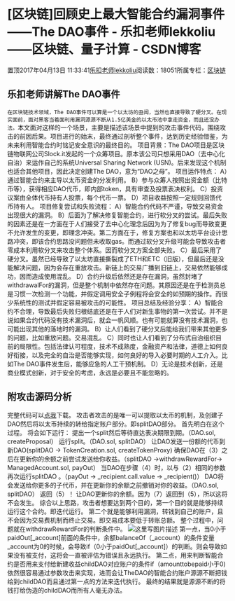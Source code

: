 
# [区块链]回顾史上最大智能合约漏洞事件——The DAO事件 - 乐扣老师lekkoliu——区块链、量子计算 - CSDN博客

置顶2017年04月13日 11:33:41[乐扣老师lekkoliu](https://me.csdn.net/lsttoy)阅读数：18051所属专栏：[区块链](https://blog.csdn.net/column/details/20660.html)



## 乐扣老师讲解The DAO事件
`在区块链技术领域，The DAO事件可以算是一个以太坊的丑闻，当然也直接导致了硬分叉。在现实面前，面对黑客当着面利用漏洞源源不断从1.5亿美金的以太币池中拿走资金，而且还没办法。`本文面对这样的一个场景，主要是描述该场景中提到的攻击事件代码，围绕攻击的前因后果。项目进行的始末，最终通过剖析整个事件，达到历史经验借鉴，为未来利用智能合约时铭记安全意识的最终目的。
项目背景：The DAO项目是区块链物联网公司Slock.it发起的一个众筹项目。原本该公司只想采用DAO（去中心化自治）来运作自己的系统Universal Sharing Network (USN)。后来发现这个机制也适合其他项目，因此决定创建The DAO，意为“DAO之母”。
项目运作特点：
A）通过智能合约来主导以太币资金的分发利用。
B）参与众筹人按照出资金额（比特币等），获得相应DAO代币，即内部token，具有审查及投票表决权利。
C）投资议案由全体代币持有人投票，每个代币一票。
D）项目收益按照一定规则回馈代币持有人。
项目修复尝试和失败流程：
A）智能合约代码不严谨，导致交易资金出现很大的漏洞。
B）后面为了解决修复智能合约，进行软分叉的尝试。最后失败的因素还是在一方面在于人们接受了去中心化理念后因为为了修复bug而导致变更不允许发生的变更，即理念冲突。第二方面在于，修复方案也和以太坊平台设计思路冲突，即该合约思路没问题但未收取gas。而通过软分叉升级可能会导致攻击者零成本利用软分叉来攻击整个体系。因而软分叉方案全部失败。
C）最后采用了硬分叉。虽然已经导致了以太坊直接撕裂成了ETH和ETC（旧版），但最后还是没能解决问题，因为会存在重放攻击。新链上的交易广播到旧链上，交易依然能够成功，因而造成使用混乱。
D）合约升级后依然还是存在漏洞，虽然封堵了withdrawalFor的漏洞，但是整个机制中依然存在问题。其原因还是在于检测员总是习惯一次检测一个功能，并假定调用安全子例程将会安全的如预期的操作。而很少系统性的测试并假定容易被攻击的可能性。
项目总结及经验分享：
A）智能合约不合理，导致最后失败归根结底还是在于人们对新生事物的第一次尝试。并不是说如果合约代码没有技术漏洞后，就会一帆风顺。也有可能就算没有技术漏洞，也可能出现其他的落地时的漏洞。
B）让人们看到了硬分叉后能给我们带来其他更多的问题，比如重放问题。交易混乱。
C）同时也让人们看到了分布式自治组织目前的局限性。包括法律认可程度，技术不成熟度，金融资产和法律，道德上如何良好衔接，以及完全的自治是否能够实现，如何良好的导入必要时期的人工介入。比如The DAO事件发生后，能够应急的人工干预机制。
D）无论是技术创新，还是商业模式创新，对于安全的考虑，永远是必要且不能忽略的。
## 附攻击源码分析
完整代码可以[点我](https://github.com/TheDAO/DAO-1.0)下载。
攻击者攻击的是唯一可以提取以太币的机制，及创建子DAO然后将以太币持续的转给指定账户部分。即splitDAO部分。
首先明白在这个过程。
将会如下运行：
提出一个split然后等待直达表决期限到期。（DAO.sol, createProposal）
运行split。（DAO.sol, splitDAO）
让DAO发送一份额的代币到新DAO(splitDAO -> TokenCreation.sol, createTokenProxy)
确保DAO在（3）之后在更新你的余额之前尝试发送给你收益。（splitDAO ->withdrawRewardFor-> ManagedAccount.sol, payOut）
当DAO在步骤（4）时，以与（2）相同的参数再次运行splitDAO 。（payOut -> _recipient.call.value -> _recipient()）
DAO将会发送给你更多的子代币，并在更新你的余额之前撤销对你的收益。（DAO.sol, splitDAO）
返回（5）！
让DAO更新你的余额。因为（7）返回到（5），所以这将不会发生。
综合以上思路，攻击者想要达到两个目的，第一个目的就是能够持续运行这个合约。即迭代运行。
第二个就是能够利用漏洞，转钱到自己的账户，且不会因为交易费机制而终止交易。即交易成本要低于转账总额。
整个过程中，问题就在withdrawRewardFor的判断条件中。
![这里写图片描述](https://img-blog.csdn.net/20170413112154143?watermark/2/text/aHR0cDovL2Jsb2cuY3Nkbi5uZXQvbHN0dG95/font/5a6L5L2T/fontsize/400/fill/I0JBQkFCMA==/dissolve/70/gravity/SouthEast)
第一点，当0小于paidOut[_account]前面的条件中，余额balanceOf（_account）的条件变量_account为0的时候，会导致if（0小于paidOut[_account]）的判断。则会导致如果没有被支付，这将会一直被评估为错误且永远执行。
第二点，用来判断智能合约是否用来支付给新建收益childDAO对应账户的条件if（amounttobepaid小于0)依然很容易通过参数攻击来实现，进而会让TheDAO的智能合约账户源源不断把钱给到childDAO而且通过第一点的方法来迭代执行。
最终的结果就是源源不断的将钱打给伪造的childDAO而所有人毫无办法。

